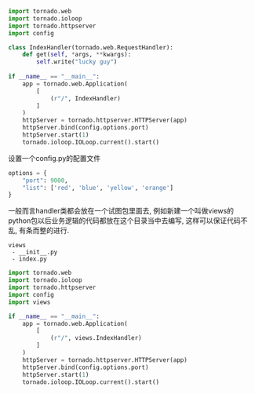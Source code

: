 
```python
import tornado.web
import tornado.ioloop
import tornado.httpserver
import config

class IndexHandler(tornado.web.RequestHandler):
    def get(self, *args, **kwargs):
        self.write("lucky guy")
    
if __name__ == "__main__":
    app = tornado.web.Application(
        [
            (r"/", IndexHandler)
        ]
    )
    httpServer = tornado.httpserver.HTTPServer(app)
    httpServer.bind(config.options.port)
    httpServer.start(1)
    tornado.ioloop.IOLoop.current().start()
```

设置一个config.py的配置文件
```config.py
options = {
    "port": 9000,
    "list": ['red', 'blue', 'yellow', 'orange']
}
```

一般而言handler类都会放在一个试图包里面去, 例如新建一个叫做views的python包以后业务逻辑的代码都放在这个目录当中去编写, 这样可以保证代码不乱, 有条而整的进行.

```package
views
 - __init__.py
 - index.py
```

```python
import tornado.web
import tornado.ioloop
import tornado.httpserver
import config
import views

if __name__ == "__main__":
    app = tornado.web.Application(
        [
            (r"/", views.IndexHandler)
        ]
    )
    httpServer = tornado.httpserver.HTTPServer(app)
    httpServer.bind(config.options.port)
    httpServer.start(1)
    tornado.ioloop.IOLoop.current().start()
```
